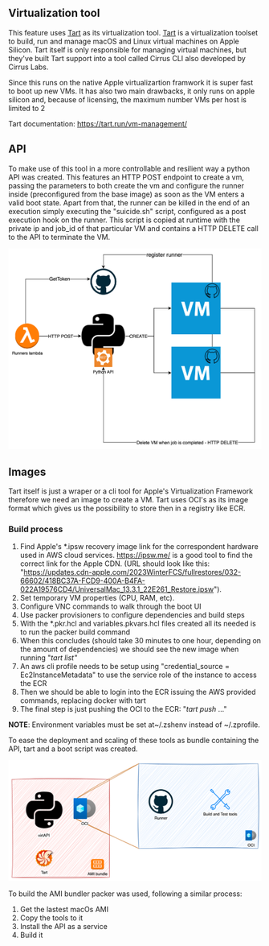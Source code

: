 ## Virtualization tool

This feature uses [Tart](https://tart.run/) as its virtualization tool. [Tart](https://tart.run/) is a virtualization toolset to build, run and manage macOS and Linux virtual machines on Apple Silicon. Tart itself is only responsible for managing virtual machines, but they've built Tart support into a tool called Cirrus CLI also developed by Cirrus Labs.

Since this runs on the native Apple virtualizartion framwork it is super fast to boot up new VMs. It has also two main drawbacks, it only runs on apple silicon and, because of licensing, the maximum number VMs per host is limited to 2

Tart documentation: <https://tart.run/vm-management/>

## API

To make use of this tool in a more controllable and resilient way a python API was created. This features an HTTP POST endpoint to create a vm, passing the parameters to both create the vm and configure the runner inside (preconfigured from the base image) as soon as the VM enters a valid boot state. Apart from that, the runner can be killed in the end of an execution simply executing the "suicide.sh" script, configured as a post execution hook on the runner. This script is copied at runtime with the private ip and job_id of that particular VM and contains a HTTP DELETE call to the API to terminate the VM.

![img.png](./images/macos_arq.png)

## Images

Tart itself is just a wraper or a cli tool for Apple's Virtualization Framework therefore we need an image to create a VM. Tart uses OCI's as its image format which gives us the possibility to store then in a registry like ECR.

### **Build process**

1.  Find Apple's \*.ipsw recovery image link for the correspondent hardware used in AWS cloud services. https://ipsw.me/ is a good tool to find the correct link for the Apple CDN. (URL should look like this: "https://updates.cdn-apple.com/2023WinterFCS/fullrestores/032-66602/418BC37A-FCD9-400A-B4FA-022A19576CD4/UniversalMac_13.3.1_22E261_Restore.ipsw").
2.  Set temporary VM properties (CPU, RAM, etc).
3.  Configure VNC commands to walk through the boot UI
4.  Use packer provisioners to configure dependencies and build steps
5.  With the \*.pkr.hcl and variables.pkvars.hcl files created all its needed is to run the packer build command
6.  When this concludes (should take 30 minutes to one hour, depending on the amount of dependencies) we should see the new image when running "_tart list"_
7.  An aws cli profile needs to be setup using "credential_source = Ec2InstanceMetadata" to use the service role of the instance to access the ECR
8.  Then we should be able to login into the ECR issuing the AWS provided commands, replacing docker with tart
9.  The final step is just pushing the OCI to the ECR: "*tart push* ..."

**NOTE**: Environment variables must be set at~/.zshenv instead of ~/.zprofile.

To ease the deployment and scaling of these tools as bundle containing the API, tart and a boot script was created.

![img.png](./images/oci_arq.png)

To build the AMI bundler packer was used, following a similar process:

1.  Get the lastest macOs AMI
2.  Copy the tools to it
3.  Install the API as a service
4.  Build it
